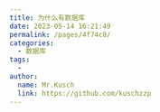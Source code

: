 ```yaml
---
title: 为什么有数据库
date: 2023-05-14 16:21:49
permalink: /pages/4f74c8/
categories:
  - 数据库
tags:
  - 
author: 
  name: Mr.Kusch
  link: https://github.com/kuschzzp
---
```

